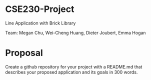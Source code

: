 # CSE230-Project
Line Application with Brick Library

Team: Megan Chu, Wei-Cheng Huang, Dieter Joubert, Emma Hogan

# Proposal
Create a github repository for your project with a README.md that describes your proposed application and its goals in 300 words.


